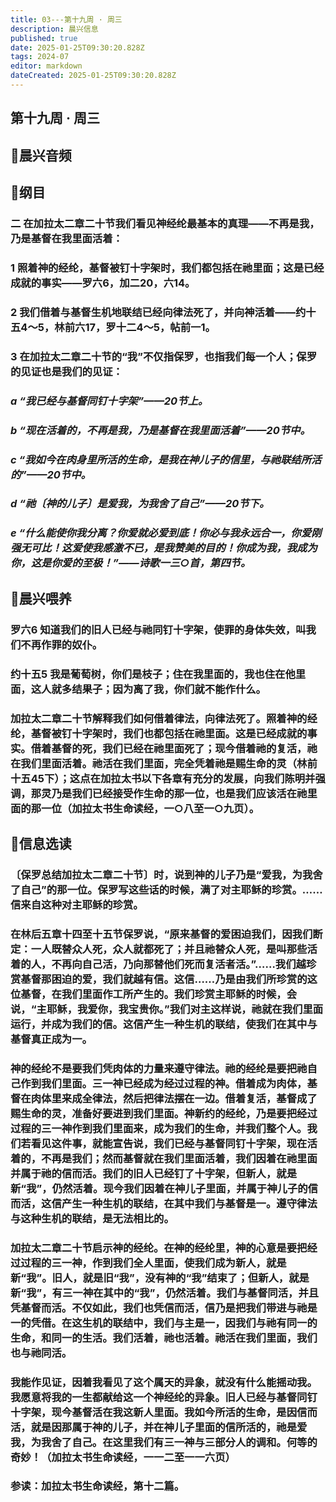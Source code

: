 ```yaml
---
title: 03---第十九周 · 周三
description: 晨兴信息
published: true
date: 2025-01-25T09:30:20.828Z
tags: 2024-07
editor: markdown
dateCreated: 2025-01-25T09:30:20.828Z
---
```


## 第十九周 · 周三

## 🎵晨兴音频

## 📖纲目

### 二	在加拉太二章二十节我们看见神经纶最基本的真理——不再是我，乃是基督在我里面活着：

### 1	照着神的经纶，基督被钉十字架时，我们都包括在祂里面；这是已经成就的事实——罗六6，加二20，六14。

### 2	我们借着与基督生机地联结已经向律法死了，并向神活着——约十五4～5，林前六17，罗十二4～5，帖前一1。

### 3	在加拉太二章二十节的“我”不仅指保罗，也指我们每一个人；保罗的见证也是我们的见证：

### *a	“我已经与基督同钉十字架”——20节上。*

### *b	“现在活着的，不再是我，乃是基督在我里面活着”——20节中。*

### *c	“我如今在肉身里所活的生命，是我在神儿子的信里，与祂联结所活的”——20节中。*

### *d	“祂〔神的儿子〕是爱我，为我舍了自己”——20节下。*

### *e	“什么能使你我分离？你爱就必爱到底！你必与我永远合一，你爱刚强无可比！这爱使我感激不已，是我赞美的目的！你成为我，我成为你，这是你爱的至极！”——诗歌一三○首，第四节。*

## 📖晨兴喂养

### **罗六6**    **知道我们的旧人已经与祂同钉十字架，使罪的身体失效，叫我们不再作罪的奴仆。**

### **约十五5**    **我是葡萄树，你们是枝子；住在我里面的，我也住在他里面，这人就多结果子；因为离了我，你们就不能作什么。**

### 加拉太二章二十节解释我们如何借着律法，向律法死了。照着神的经纶，基督被钉十字架时，我们也都包括在祂里面。这是已经成就的事实。借着基督的死，我们已经在祂里面死了；现今借着祂的复活，祂在我们里面活着。祂活在我们里面，完全凭着祂是赐生命的灵（林前十五45下）；这点在加拉太书以下各章有充分的发展，向我们陈明并强调，那灵乃是我们已经接受作生命的那一位，也是我们应该活在祂里面的那一位（加拉太书生命读经，一○八至一○九页）。

## 📖信息选读

### 〔保罗总结加拉太二章二十节〕时，说到神的儿子乃是“爱我，为我舍了自己”的那一位。保罗写这些话的时候，满了对主耶稣的珍赏。……信来自这种对主耶稣的珍赏。

### 在林后五章十四至十五节保罗说，“原来基督的爱困迫我们，因我们断定：一人既替众人死，众人就都死了；并且祂替众人死，是叫那些活着的人，不再向自己活，乃向那替他们死而复活者活。”……我们越珍赏基督那困迫的爱，我们就越有信。这信……乃是由我们所珍赏的这位基督，在我们里面作工所产生的。我们珍赏主耶稣的时候，会说，“主耶稣，我爱你，我宝贵你。”我们对主这样说，祂就在我们里面运行，并成为我们的信。这信产生一种生机的联结，使我们在其中与基督真正成为一。

### 神的经纶不是要我们凭肉体的力量来遵守律法。祂的经纶是要把祂自己作到我们里面。三一神已经成为经过过程的神。借着成为肉体，基督在肉体里来成全律法，然后把律法摆在一边。借着复活，基督成了赐生命的灵，准备好要进到我们里面。神新约的经纶，乃是要把经过过程的三一神作到我们里面来，成为我们的生命，并我们整个人。我们若看见这件事，就能宣告说，我们已经与基督同钉十字架，现在活着的，不再是我们；然而基督就在我们里面活着，我们因着在祂里面并属于祂的信而活。我们的旧人已经钉了十字架，但新人，就是新“我”，仍然活着。现今我们因着在神儿子里面，并属于神儿子的信而活，这信产生一种生机的联结，在其中我们与基督是一。遵守律法与这种生机的联结，是无法相比的。

### 加拉太二章二十节启示神的经纶。在神的经纶里，神的心意是要把经过过程的三一神，作到我们全人里面，使我们成为新人，就是新“我”。旧人，就是旧“我”，没有神的“我”结束了；但新人，就是新“我”，有三一神在其中的“我”，仍然活着。我们与基督同活，并且凭基督而活。不仅如此，我们也凭信而活，信乃是把我们带进与祂是一的凭借。在这生机的联结中，我们与主是一，因我们与祂有同一的生命，和同一的生活。我们活着，祂也活着。祂活在我们里面，我们也与祂同活。

### 我能作见证，因着我看见了这个属天的异象，就没有什么能摇动我。我愿意将我的一生都献给这一个神经纶的异象。旧人已经与基督同钉十字架，现今基督活在我这新人里面。我如今所活的生命，是因信而活，就是因那属于神的儿子，并在神儿子里面的信所活的，祂是爱我，为我舍了自己。在这里我们有三一神与三部分人的调和。何等的奇妙！（加拉太书生命读经，一一二至一一六页）

### 参读：加拉太书生命读经，第十二篇。

<!-- Google tag (gtag.js) -->
<script async src="https://www.googletagmanager.com/gtag/js?id=G-1P8709Z16T"></script>
<script>
  window.dataLayer = window.dataLayer || [];
  function gtag(){dataLayer.push(arguments);}
  gtag('js', new Date());

  gtag('config', 'G-1P8709Z16T');
</script>